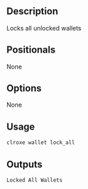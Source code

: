 ## Description
Locks all unlocked wallets


## Positionals
None
## Options
None
## Usage


```sh
clroxe wallet lock_all
```

## Outputs


```console
Locked All Wallets
```
